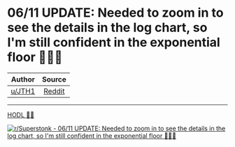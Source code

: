 06/11 UPDATE: Needed to zoom in to see the details in the log chart, so I'm still confident in the exponential floor 🚀🚀🚀
===========================================================================================================================

| Author       | Source       | 
| :-------------: |:-------------:|
|  [u/JTH1](https://www.reddit.com/user/JTH1/) | [Reddit](https://www.reddit.com/r/Superstonk/comments/nxosug/0611_update_needed_to_zoom_in_to_see_the_details/) | 

---

[HODL 💎🙌](https://www.reddit.com/r/Superstonk/search?q=flair_name%3A%22HODL%20%F0%9F%92%8E%F0%9F%99%8C%22&restrict_sr=1)

[![r/Superstonk - 06/11 UPDATE: Needed to zoom in to see the details in the log chart, so I'm still confident in the exponential floor 🚀🚀🚀](https://preview.redd.it/lx80h8ntoo471.png?width=960&crop=smart&auto=webp&s=b0979784c89536e6c97420ee79b22aec468108c5)](https://i.redd.it/lx80h8ntoo471.png)

